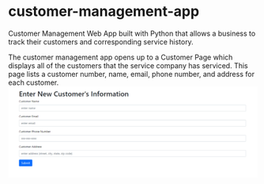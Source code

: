 # customer-management-app
Customer Management Web App built with Python that allows a business to track their customers and corresponding service history.

The customer management app opens up to a Customer Page which displays all of the customers that the service company has serviced. 
This page lists a customer number, name, email, phone number, and address for each customer.
![Customer Page](https://github.com/quinhebert/customer-management-app/blob/master/images/Add%20Customer.png?raw=true)
